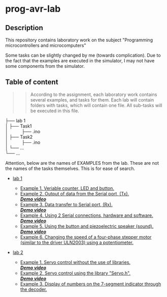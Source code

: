 # prog-avr-lab
## Description
This repository contains laboratory work on the subject 
"Programming microcontrollers and microcomputers"

Some tasks can be slightly changed by me (towards complication). Due to the fact that the examples are executed in the simulator, I may not have some components from the simulator.

## Table of content
>>According to the assignment, each laboratory work contains several examples, and tasks for 
>>them. Each lab will contain folders with tasks, which will contain one file. 
>>All sub-tasks will be executed in this file.

├── lab 1  
│   ├── Task1    
│&nbsp; &nbsp; &nbsp; &nbsp; &nbsp; &nbsp;├── .ino  
│   ├── Task2  
│&nbsp; &nbsp; &nbsp; &nbsp; &nbsp; &nbsp;├── .ino  
│   └── ...  
└── ...  

Attention, below are the names of EXAMPLES from the lab. These are not the names of the tasks themselves. This is for ease of search.
    
- [lab 1](https://github.com/Ivanchenko59/prog-avr-lab/tree/main/lab1)
    - [Example 1. Veriable counter, LED and button.](https://github.com/Ivanchenko59/prog-avr-lab/tree/main/lab1/Task1)
    - [Example 2. Output of data from the Serial port, (Tx).](https://github.com/Ivanchenko59/prog-avr-lab/tree/main/lab1/Task2)  
    _**[Demo video](https://youtu.be/pjQb2NrQ2GI)**_
    - [Example 3. Data transfer to Serial port, (Rx).](https://github.com/Ivanchenko59/prog-avr-lab/tree/main/lab1/Task3)  
    _**[Demo video](https://youtu.be/DCOrv95y7QU)**_
    - [Example 4. Using 2 Serial connections, hardware and software.](https://github.com/Ivanchenko59/prog-avr-lab/tree/main/lab1/Task4)  
    _**[Demo video](https://youtu.be/PnF7WLNBGiY)**_
    - [Example 5. Using the button and piezoelectric speaker (sound).](https://github.com/Ivanchenko59/prog-avr-lab/tree/main/lab1/Task5)  
    _**[Demo video](https://youtu.be/WAyk3myT4kY)**_
    - [Example 6. Changing the speed of a four-phase stepper motor (similar to the driver ULN2003) using a potentiometer.](https://github.com/Ivanchenko59/prog-avr-lab/tree/main/lab1/Task6)

- [lab 2](https://github.com/Ivanchenko59/prog-avr-lab/tree/main/lab1)
    - [Example 1. Servo control without the use of libraries.](https://github.com/Ivanchenko59/prog-avr-lab/tree/main/lab2/Task1)  
    _**[Demo video](https://youtu.be/h7xetrCC5TI)**_
    - [Example 2. Servo control using the library "Servo.h".](https://github.com/Ivanchenko59/prog-avr-lab/tree/main/lab2/Task2)  
    _**[Demo video](https://youtu.be/TpBWOQfw6fk)**_
    - [Example 3. Display of numbers on the 7-segment indicator through the decoder.](https://github.com/Ivanchenko59/prog-avr-lab/tree/main/lab2/Task3)  
    
